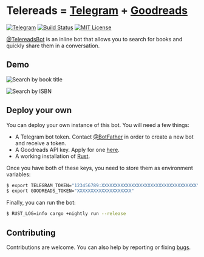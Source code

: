 # Telereads =  [Telegram](https://telegram.org/) + [Goodreads](https://www.goodreads.com/)

[![Telegram](http://trellobot.doomdns.org/telegrambadge.svg)](https://telegram.me/TelereadsBot)
[![Build Status](https://travis-ci.org/harababurel/telereads.svg?branch=master)](https://travis-ci.org/harababurel/telereads)
[![MIT License](http://img.shields.io/badge/license-MIT-blue.svg?style=flat)](https://github.com/harababurel/telereads/blob/master/LICENSE)

[@TelereadsBot](https://telegram.me/TelereadsBot) is an inline bot that allows you to search for books and quickly share them in a conversation.

## Demo

![Search by book title](https://thumbs.gfycat.com/HelpfulSparseKomododragon-size_restricted.gif)

![Search by ISBN](https://thumbs.gfycat.com/FlamboyantDistinctCaimanlizard-size_restricted.gif)

## Deploy your own

You can deploy your own instance of this bot. You will need a few things:

* A Telegram bot token. Contact [@BotFather](http://telegram.me/BotFather) in order to create a new bot and receive a token.
* A Goodreads API key. Apply for one [here](https://www.goodreads.com/api).
* A working installation of [Rust](https://www.rustup.rs/).

Once you have both of these keys, you need to store them as environment variables:

```bash
$ export TELEGRAM_TOKEN="123456789:XXXXXXXXXXXXXXXXXXXXXXXXXXXXXXXXXXX"
$ export GOODREADS_TOKEN="XXXXXXXXXXXXXXXXXXXX"
```

Finally, you can run the bot:

```bash
$ RUST_LOG=info cargo +nightly run --release
```

## Contributing

Contributions are welcome. You can also help by reporting or fixing [bugs](https://github.com/harababurel/telereads/issues).
